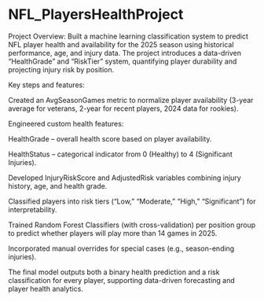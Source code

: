 # NFL_PlayersHealthProject

Project Overview:
Built a machine learning classification system to predict NFL player health and availability for the 2025 season using historical performance, age, and injury data. The project introduces a data-driven “HealthGrade” and “RiskTier” system, quantifying player durability and projecting injury risk by position.

Key steps and features:

Created an AvgSeasonGames metric to normalize player availability (3-year average for veterans, 2-year for recent players, 2024 data for rookies).

Engineered custom health features:

HealthGrade – overall health score based on player availability.

HealthStatus – categorical indicator from 0 (Healthy) to 4 (Significant Injuries).

Developed InjuryRiskScore and AdjustedRisk variables combining injury history, age, and health grade.

Classified players into risk tiers (“Low,” “Moderate,” “High,” “Significant”) for interpretability.

Trained Random Forest Classifiers (with cross-validation) per position group to predict whether players will play more than 14 games in 2025.

Incorporated manual overrides for special cases (e.g., season-ending injuries).

The final model outputs both a binary health prediction and a risk classification for every player, supporting data-driven forecasting and player health analytics.
